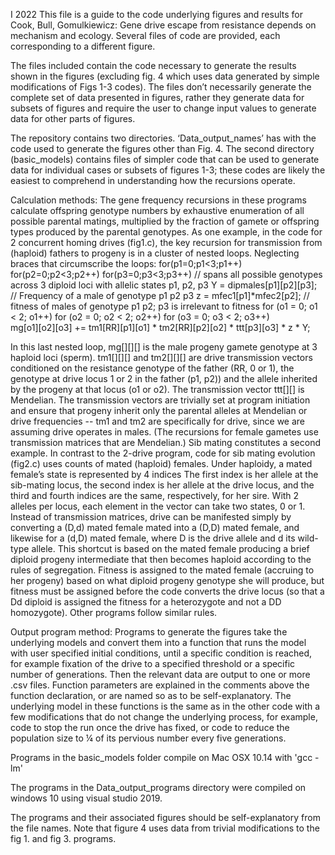 I 2022
This file is a guide to the code underlying figures and results for Cook, Bull, Gomulkiewicz:  Gene drive escape from resistance depends on mechanism and ecology.  Several files of code are provided, each corresponding to a different figure. 
 
The files included contain the code necessary to generate the results shown in the figures (excluding fig. 4 which uses data generated by simple modifications of Figs 1-3 codes).  The files don’t necessarily generate the complete set of data presented in figures, rather they generate data for subsets of figures and require the user to change input values to generate data for other parts of figures.  
 
The repository contains two directories.  ‘Data_output_names’ has with the code used to generate the figures other than Fig. 4. The second directory (basic_models) contains files of simpler code that can be used to generate data for individual cases or subsets of figures 1-3; these codes are likely the easiest to comprehend in understanding how the recursions operate.

Calculation methods:
The gene frequency recursions in these programs calculate offspring genotype numbers by exhaustive enumeration of all possible parental matings, multiplied by the fraction of gamete or offspring types produced by the parental genotypes.
As one example, in the code for 2 concurrent homing drives (fig1.c), the key recursion for transmission from (haploid) fathers to progeny is in a cluster of nested loops.  Neglecting braces that circumscribe the loops:
for(p1=0;p1<3;p1++) for(p2=0;p2<3;p2++) for(p3=0;p3<3;p3++)  // spans all possible genotypes across 3 diploid loci with allelic states p1, p2, p3
Y  = dipmales[p1][p2][p3];  // Frequency of a male of genotype p1 p2 p3 
z = mfec1[p1]*mfec2[p2];   // fitness of males of genotype p1 p2; p3 is irrelevant to fitness
for (o1 = 0; o1 < 2; o1++) for (o2 = 0; o2 < 2; o2++) for (o3 = 0; o3 < 2; o3++)     
	mg[o1][o2][o3] += tm1[RR][p1][o1] * tm2[RR][p2][o2] * ttt[p3][o3] * z * Y;

In this last nested loop, mg[][][] is the male progeny gamete genotype at 3 haploid loci (sperm).  tm1[][][] and tm2[][][] are drive transmission vectors conditioned on the resistance genotype of the father (RR, 0 or 1), the genotype at drive locus 1 or 2 in the father (p1, p2)) and the allele inherited by the progeny at that locus (o1 or o2).  The transmission vector ttt[][] is Mendelian.  The transmission vectors are trivially set at program initiation and ensure that progeny inherit only the parental alleles at Mendelian or drive frequencies -- tm1 and tm2 are specifically for drive, since we are assuming drive operates in males.  (The recursions for female gametes use transmission matrices that are Mendelian.)
Sib mating constitutes a second example.  In contrast to the 2-drive program, code for sib mating evolution (fig2.c) uses counts of mated (haploid) females. Under haploidy, a mated female’s state is represented by 4 indices The first index is her allele at the sib-mating locus, the second index is her allele at the drive locus, and the third and fourth indices are the same, respectively, for her sire.   With 2 alleles per locus, each element in the vector can take two states, 0 or 1.  Instead of transmission matrices, drive can be manifested simply by converting a (D,d) mated female mated into a (D,D) mated female, and likewise for a (d,D) mated female, where D is the drive allele and d its wild-type allele.  This shortcut is based on the mated female producing a brief diploid progeny intermediate that then becomes haploid according to the rules of segregation.  Fitness is assigned to the mated female (accruing to her progeny) based on what diploid progeny genotype she will produce, but fitness must be assigned before the code converts the drive locus (so that a Dd diploid is assigned the fitness for a heterozygote and not a DD homozygote).
Other programs follow similar rules.  

Output program method:
Programs to generate the figures take the underlying models and convert them into a function that runs the model with user specified initial conditions, until a specific condition is reached, for example fixation of the drive to a specified threshold or a specific number of generations. Then the relevant data are output to one or more .csv files. Function parameters are explained in the comments above the function declaration, or are named so as to be self-explanatory. The underlying model in these functions is the same as in the other code with a few modifications that do not change the underlying process, for example, code to stop the run once the drive has fixed, or code to reduce the population size to ¼ of its pervious number every five generations. 

Programs in the basic_models folder compile on Mac OSX 10.14 with 'gcc <filename> -lm'
	
The programs in the Data_output_programs directory were compiled on windows 10 using visual studio 2019.
	
The programs and their associated figures should be self-explanatory from the file names.  Note that figure 4 uses data from trivial modifications to the fig 1. and fig 3. programs.
	
	

